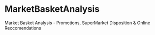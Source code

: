 # MarketBasketAnalysis
Market Basket Analysis - Promotions, SuperMarket Disposition &amp; Online Reccomendations
